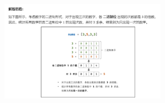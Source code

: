 ![](https://github.com/ymzeng1/-offer/blob/main/Algorithm/%E6%90%9C%E7%B4%A2%E7%AE%97%E6%B3%95/56%20-%20II.%20%E6%95%B0%E7%BB%84%E4%B8%AD%E6%95%B0%E5%AD%97%E5%87%BA%E7%8E%B0%E7%9A%84%E6%AC%A1%E6%95%B0%20II/Screenshot%202021-05-20%20113423.png)
